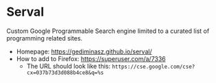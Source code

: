 # Serval

Custom Google Programmable Search engine limited to a curated list of programming related sites.

- Homepage: https://gediminasz.github.io/serval/
- How to add to Firefox: https://superuser.com/a/7336
  - The URL should look like this: `https://cse.google.com/cse?cx=037b73d3d088b4ce8&q=%s`

